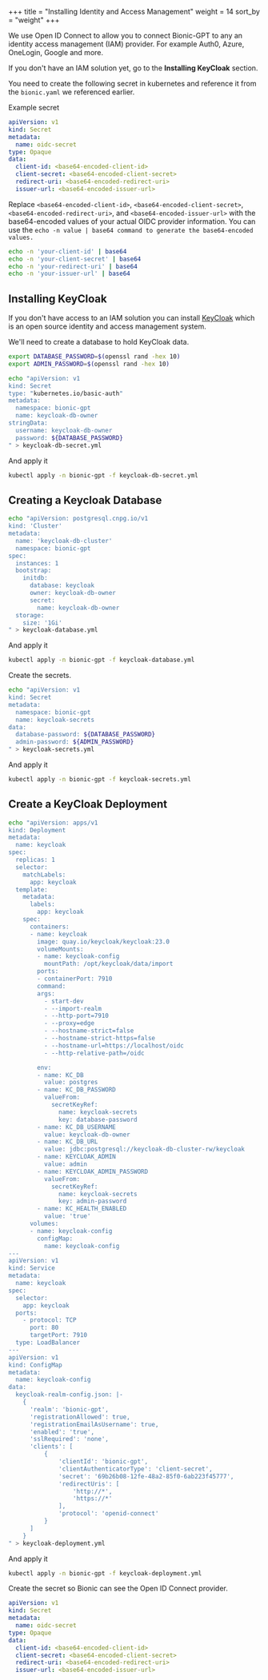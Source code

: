 +++
title = "Installing Identity and Access Management"
weight = 14
sort_by = "weight"
+++

We use Open ID Connect to allow you to connect Bionic-GPT to any an identity access management (IAM) provider. For example Auth0, Azure, OneLogin, Google and more.

If you don't have an IAM solution yet, go to the **Installing KeyCloak** section.

You need to create the following secret in kubernetes and reference it from the `bionic.yaml` we referenced earlier.

Example secret

```yml
apiVersion: v1
kind: Secret
metadata:
  name: oidc-secret
type: Opaque
data:
  client-id: <base64-encoded-client-id>
  client-secret: <base64-encoded-client-secret>
  redirect-uri: <base64-encoded-redirect-uri>
  issuer-url: <base64-encoded-issuer-url>
```

Replace `<base64-encoded-client-id>`, `<base64-encoded-client-secret>`, `<base64-encoded-redirect-uri>`, and `<base64-encoded-issuer-url>` with the base64-encoded values of your actual OIDC provider information. You can use the `echo -n value | base64 command to generate the base64-encoded values.`

```sh
echo -n 'your-client-id' | base64
echo -n 'your-client-secret' | base64
echo -n 'your-redirect-uri' | base64
echo -n 'your-issuer-url' | base64
```

## Installing KeyCloak

If you don't have access to an IAM solution you can install [KeyCloak](https://www.keycloak.org/) which is an open source identity and access management system.

We'll need to create a database to hold KeyCloak data.

```sh
export DATABASE_PASSWORD=$(openssl rand -hex 10)
export ADMIN_PASSWORD=$(openssl rand -hex 10)
```

```sh
echo "apiVersion: v1
kind: Secret
type: "kubernetes.io/basic-auth"
metadata:
  namespace: bionic-gpt
  name: keycloak-db-owner
stringData:
  username: keycloak-db-owner
  password: ${DATABASE_PASSWORD}
" > keycloak-db-secret.yml
```

And apply it

```sh
kubectl apply -n bionic-gpt -f keycloak-db-secret.yml
```

## Creating a Keycloak Database

```sh
echo "apiVersion: postgresql.cnpg.io/v1
kind: 'Cluster'
metadata:
  name: 'keycloak-db-cluster'
  namespace: bionic-gpt
spec:
  instances: 1
  bootstrap:
    initdb:
      database: keycloak
      owner: keycloak-db-owner
      secret:
        name: keycloak-db-owner
  storage:
    size: '1Gi'
" > keycloak-database.yml
```

And apply it

```sh
kubectl apply -n bionic-gpt -f keycloak-database.yml
```

Create the secrets.

```sh
echo "apiVersion: v1
kind: Secret
metadata:
  namespace: bionic-gpt
  name: keycloak-secrets
data:
  database-password: ${DATABASE_PASSWORD}
  admin-password: ${ADMIN_PASSWORD}
" > keycloak-secrets.yml
```

And apply it

```sh
kubectl apply -n bionic-gpt -f keycloak-secrets.yml
```

## Create a KeyCloak Deployment

```sh
echo "apiVersion: apps/v1
kind: Deployment
metadata:
  name: keycloak
spec:
  replicas: 1
  selector:
    matchLabels:
      app: keycloak
  template:
    metadata:
      labels:
        app: keycloak
    spec:
      containers:
      - name: keycloak
        image: quay.io/keycloak/keycloak:23.0
        volumeMounts:
        - name: keycloak-config
          mountPath: /opt/keycloak/data/import
        ports:
        - containerPort: 7910
        command:
        args:
          - start-dev
          - --import-realm
          - --http-port=7910
          - --proxy=edge
          - --hostname-strict=false
          - --hostname-strict-https=false
          - --hostname-url=https://localhost/oidc
          - --http-relative-path=/oidc

        env:
        - name: KC_DB
          value: postgres
        - name: KC_DB_PASSWORD
          valueFrom:
            secretKeyRef:
              name: keycloak-secrets
              key: database-password
        - name: KC_DB_USERNAME
          value: keycloak-db-owner
        - name: KC_DB_URL
          value: jdbc:postgresql://keycloak-db-cluster-rw/keycloak
        - name: KEYCLOAK_ADMIN
          value: admin
        - name: KEYCLOAK_ADMIN_PASSWORD
          valueFrom:
            secretKeyRef:
              name: keycloak-secrets
              key: admin-password
        - name: KC_HEALTH_ENABLED
          value: 'true'
      volumes:
      - name: keycloak-config
        configMap:
          name: keycloak-config
---
apiVersion: v1
kind: Service
metadata:
  name: keycloak
spec:
  selector:
    app: keycloak
  ports:
    - protocol: TCP
      port: 80
      targetPort: 7910
  type: LoadBalancer
---
apiVersion: v1
kind: ConfigMap
metadata:
  name: keycloak-config
data:
  keycloak-realm-config.json: |-
    {
      'realm': 'bionic-gpt',
      'registrationAllowed': true,
      'registrationEmailAsUsername': true,
      'enabled': 'true',
      'sslRequired': 'none',
      'clients': [
          {
              'clientId': 'bionic-gpt',
              'clientAuthenticatorType': 'client-secret',
              'secret': '69b26b08-12fe-48a2-85f0-6ab223f45777',
              'redirectUris': [
                  'http://*',
                  'https://*'
              ],
              'protocol': 'openid-connect'
          }
      ]
    }
" > keycloak-deployment.yml
```

And apply it

```sh
kubectl apply -n bionic-gpt -f keycloak-deployment.yml
```

Create the secret so Bionic can see the Open ID Connect provider.

```yml
apiVersion: v1
kind: Secret
metadata:
  name: oidc-secret
type: Opaque
data:
  client-id: <base64-encoded-client-id>
  client-secret: <base64-encoded-client-secret>
  redirect-uri: <base64-encoded-redirect-uri>
  issuer-url: <base64-encoded-issuer-url>
```